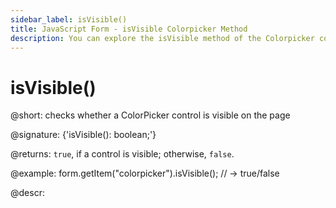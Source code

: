 ```yaml
---
sidebar_label: isVisible()
title: JavaScript Form - isVisible Colorpicker Method 
description: You can explore the isVisible method of the Colorpicker control of Form in the documentation of the DHTMLX JavaScript UI library. Browse developer guides and API reference, try out code examples and live demos, and download a free 30-day evaluation version of DHTMLX Suite.
---
```


# isVisible()

@short: checks whether a ColorPicker control is visible on the page

@signature: {'isVisible(): boolean;'}

@returns:
`true`, if a control is visible; otherwise, `false`.

@example:
form.getItem("colorpicker").isVisible(); 
// -> true/false

@descr:
